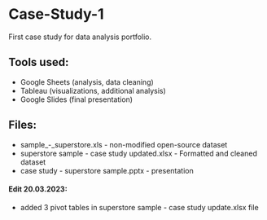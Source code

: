 # Case-Study-1
First case study for data analysis portfolio.

## Tools used:
- Google Sheets (analysis, data cleaning)
- Tableau (visualizations, additional analysis)
- Google Slides (final presentation) 


## Files:
- sample_-_superstore.xls - non-modified open-source dataset
- superstore sample - case study updated.xlsx - Formatted and cleaned dataset
- case study - superstore sample.pptx - presentation


#### Edit 20.03.2023:
- added 3 pivot tables in superstore sample - case study update.xlsx file
